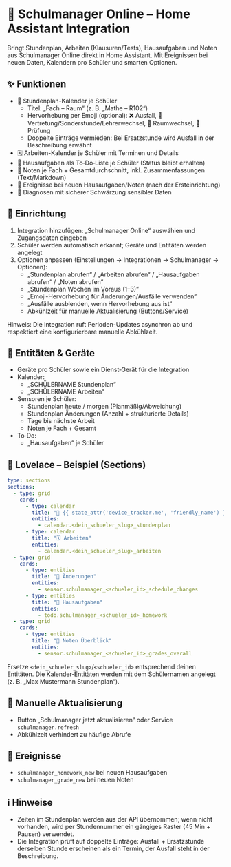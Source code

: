 # 🏫 Schulmanager Online – Home Assistant Integration

Bringt Stundenplan, Arbeiten (Klausuren/Tests), Hausaufgaben und Noten aus Schulmanager Online direkt in Home Assistant. Mit Ereignissen bei neuen Daten, Kalendern pro Schüler und smarten Optionen.

## ✨ Funktionen

- 📅 Stundenplan-Kalender je Schüler
  - Titel: „Fach – Raum“ (z. B. „Mathe – R102“)
  - Hervorhebung per Emoji (optional): ❌ Ausfall, 🔁 Vertretung/Sonderstunde/Lehrerwechsel, 🚪 Raumwechsel, 📝 Prüfung
  - Doppelte Einträge vermieden: Bei Ersatzstunde wird Ausfall in der Beschreibung erwähnt
- 🗓️ Arbeiten-Kalender je Schüler mit Terminen und Details
- 📝 Hausaufgaben als To‑Do‑Liste je Schüler (Status bleibt erhalten)
- 🧮 Noten je Fach + Gesamtdurchschnitt, inkl. Zusammenfassungen (Text/Markdown)
- 🔔 Ereignisse bei neuen Hausaufgaben/Noten (nach der Ersteinrichtung)
- 🧰 Diagnosen mit sicherer Schwärzung sensibler Daten

## 🔧 Einrichtung

1. Integration hinzufügen: „Schulmanager Online“ auswählen und Zugangsdaten eingeben
2. Schüler werden automatisch erkannt; Geräte und Entitäten werden angelegt
3. Optionen anpassen (Einstellungen → Integrationen → Schulmanager → Optionen):
   - „Stundenplan abrufen“ / „Arbeiten abrufen“ / „Hausaufgaben abrufen“ / „Noten abrufen“
   - „Stundenplan Wochen im Voraus (1–3)“
   - „Emoji-Hervorhebung für Änderungen/Ausfälle verwenden“
   - „Ausfälle ausblenden, wenn Hervorhebung aus ist“
   - Abkühlzeit für manuelle Aktualisierung (Buttons/Service)

Hinweis: Die Integration ruft Perioden-Updates asynchron ab und respektiert eine konfigurierbare manuelle Abkühlzeit.

## 🧭 Entitäten & Geräte

- Geräte pro Schüler sowie ein Dienst‑Gerät für die Integration
- Kalender:
  - „SCHÜLERNAME Stundenplan“
  - „SCHÜLERNAME Arbeiten“
- Sensoren je Schüler:
  - Stundenplan heute / morgen (Planmäßig/Abweichung)
  - Stundenplan Änderungen (Anzahl + strukturierte Details)
  - Tage bis nächste Arbeit
  - Noten je Fach + Gesamt
- To‑Do:
  - „Hausaufgaben“ je Schüler

## 🧩 Lovelace – Beispiel (Sections)

```yaml
type: sections
sections:
  - type: grid
    cards:
      - type: calendar
        title: "📅 {{ state_attr('device_tracker.me', 'friendly_name') }} Stundenplan"
        entities:
          - calendar.<dein_schueler_slug>_stundenplan
      - type: calendar
        title: "🗓️ Arbeiten"
        entities:
          - calendar.<dein_schueler_slug>_arbeiten
  - type: grid
    cards:
      - type: entities
        title: "🔔 Änderungen"
        entities:
          - sensor.schulmanager_<schueler_id>_schedule_changes
      - type: entities
        title: "📝 Hausaufgaben"
        entities:
          - todo.schulmanager_<schueler_id>_homework
  - type: grid
    cards:
      - type: entities
        title: "🧮 Noten Überblick"
        entities:
          - sensor.schulmanager_<schueler_id>_grades_overall
```

Ersetze `<dein_schueler_slug>`/`<schueler_id>` entsprechend deinen Entitäten. Die Kalender‑Entitäten werden mit dem Schülernamen angelegt (z. B. „Max Mustermann Stundenplan“).

## 🚀 Manuelle Aktualisierung

- Button „Schulmanager jetzt aktualisieren“ oder Service `schulmanager.refresh`
- Abkühlzeit verhindert zu häufige Abrufe

## 🔔 Ereignisse

- `schulmanager_homework_new` bei neuen Hausaufgaben
- `schulmanager_grade_new` bei neuen Noten

## ℹ️ Hinweise

- Zeiten im Stundenplan werden aus der API übernommen; wenn nicht vorhanden, wird per Stundennummer ein gängiges Raster (45 Min + Pausen) verwendet.
- Die Integration prüft auf doppelte Einträge: Ausfall + Ersatzstunde derselben Stunde erscheinen als ein Termin, der Ausfall steht in der Beschreibung.

